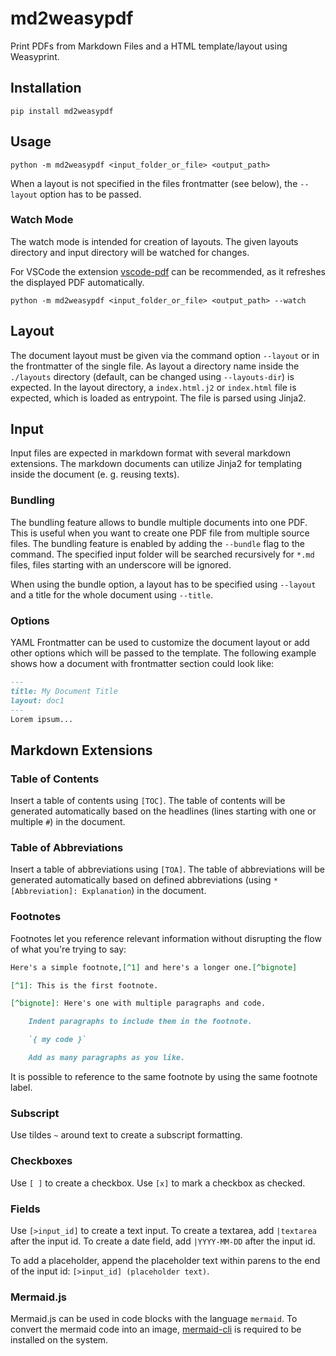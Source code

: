 # md2weasypdf

Print PDFs from Markdown Files and a HTML template/layout using Weasyprint.

## Installation

```shell
pip install md2weasypdf
```

## Usage

```shell
python -m md2weasypdf <input_folder_or_file> <output_path>
```

When a layout is not specified in the files frontmatter (see below), the `--layout` option has to be passed.

### Watch Mode

The watch mode is intended for creation of layouts. The given layouts directory and input directory will be watched for changes.

For VSCode the extension [vscode-pdf](https://marketplace.visualstudio.com/items?itemName=tomoki1207.pdf) can be recommended, as it refreshes the displayed PDF automatically.

```shell
python -m md2weasypdf <input_folder_or_file> <output_path> --watch
```

## Layout

The document layout must be given via the command option `--layout` or in the frontmatter of the single file. As layout a directory name inside the `./layouts` directory (default, can be changed using `--layouts-dir`) is expected. In the layout directory, a `index.html.j2` or `index.html` file is expected, which is loaded as entrypoint. The file is parsed using Jinja2.

## Input

Input files are expected in markdown format with several markdown extensions. The markdown documents can utilize Jinja2 for templating inside the document (e. g. reusing texts).

### Bundling

The bundling feature allows to bundle multiple documents into one PDF. This is useful when you want to create one PDF file from multiple source files. The bundling feature is enabled by adding the `--bundle` flag to the command. The specified input folder will be searched recursively for `*.md` files, files starting with an underscore will be ignored.

When using the bundle option, a layout has to be specified using `--layout` and a title for the whole document using `--title`.

### Options

YAML Frontmatter can be used to customize the document layout or add other options which will be passed to the template. The following example shows how a document with frontmatter section could look like:

```md
---
title: My Document Title
layout: doc1
---
Lorem ipsum...
```

## Markdown Extensions

### Table of Contents

Insert a table of contents using `[TOC]`. The table of contents will be generated automatically based on the headlines (lines starting with one or multiple `#`) in the document.

### Table of Abbreviations

Insert a table of abbreviations using `[TOA]`. The table of abbreviations will be generated automatically based on defined abbreviations (using `*[Abbreviation]: Explanation`) in the document.

### Footnotes

Footnotes let you reference relevant information without disrupting the flow of what you're trying to say:

```md
Here's a simple footnote,[^1] and here's a longer one.[^bignote]

[^1]: This is the first footnote.

[^bignote]: Here's one with multiple paragraphs and code.

    Indent paragraphs to include them in the footnote.

    `{ my code }`

    Add as many paragraphs as you like.
```

It is possible to reference to the same footnote by using the same footnote label.

### Subscript

Use tildes `~` around text to create a subscript formatting.

### Checkboxes

Use `[ ]` to create a checkbox. Use `[x]` to mark a checkbox as checked.

### Fields

Use `[>input_id]` to create a text input. To create a textarea, add `|textarea` after the input id. To create a date field, add `|YYYY-MM-DD` after the input id.

To add a placeholder, append the placeholder text within parens to the end of the input id: `[>input_id] (placeholder text)`.

### Mermaid.js

Mermaid.js can be used in code blocks with the language `mermaid`. To convert the mermaid code into an image, [mermaid-cli](https://github.com/mermaid-js/mermaid-cli) is required to be installed on the system.
